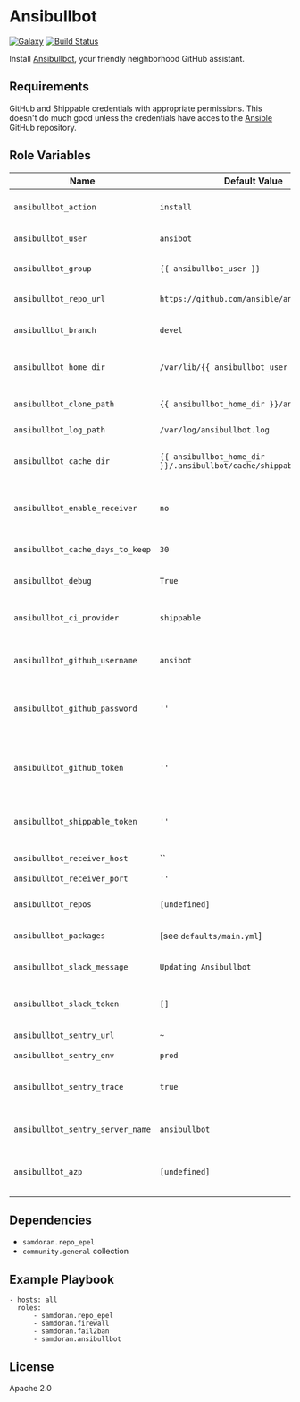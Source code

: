 Ansibullbot
=========
[![Galaxy](https://img.shields.io/badge/galaxy-samdoran.ansibullbot-blue.svg?style=flat)](https://galaxy.ansible.com/samdoran/ansibullbot)
[![Build Status](https://dev.azure.com/samdoran/ansible-role-ansibullbot/_apis/build/status/CI?branchName=main)](https://dev.azure.com/samdoran/ansible-role-ansibullbot/_build/latest?definitionId=3&branchName=main)

Install [Ansibullbot](https://github.com/ansible/ansibullbot), your friendly neighborhood GitHub assistant.

Requirements
------------

GitHub and Shippable credentials with appropriate permissions. This doesn't do much good unless the credentials have acces to the [Ansible](https://github.com/ansible/ansible) GitHub repository.

Role Variables
--------------

| Name              | Default Value       | Description          |
|-------------------|---------------------|----------------------|
| `ansibullbot_action` | `install` | Set of tasks to run. Options are `install` and `update`. |
| `ansibullbot_user` | `ansibot` | User account that will run `ansibullbot` |
| `ansibullbot_group` | `{{ ansibullbot_user }}` | Group that `ansibullbot_user` belongs to. |
| `ansibullbot_repo_url` | `https://github.com/ansible/ansibullbot` | URL of the ansibullbot git repo. |
| `ansibullbot_branch` | `devel` | Branch of the ansibullbot git repo to checkout. |
| `ansibullbot_home_dir` | `/var/lib/{{ ansibullbot_user }}` | Where to create home directory for Ansibullbot user. |
| `ansibullbot_clone_path` | `{{ ansibullbot_home_dir }}/ansibullbot` | Where to clone the `ansibullbot` git repository. |
| `ansibullbot_log_path` | `/var/log/ansibullbot.log` | Path to log file. |
| `ansibullbot_cache_dir` | `{{ ansibullbot_home_dir }}/.ansibullbot/cache/shippable.runs/.raw` | Where cache files are stored. Used for cleaning up old cache files. |
| `ansibullbot_enable_receiver` | `no` | Whether or not to enaable the `ansibullbot_receiver` service. Requires  |
| `ansibullbot_cache_days_to_keep` | `30` | How many days wort of cache files to keep. |
| `ansibullbot_debug` | `True` | Whether or not to enable debugging. |
| `ansibullbot_ci_provider` | `shippable` | CI platform the bot will interact with. Valid values are `shippable` and `azp`. |
| `ansibullbot_github_username` | `ansibot` | GitHub account used for authenticating to the GitHub API. |
| `ansibullbot_github_password` | `''` | Password for authenticating to the GitHub. This should be stored in an Ansible Vault. |
| `ansibullbot_github_token` | `''` | GitHub API token used to talk to GitHub. This should be stored in an Ansible Vault. |
| `ansibullbot_shippable_token` | `''` | Taken for talking to the Shippable API. This should be stored in an Ansible Vault. |
| `ansibullbot_receiver_host` | `` | Database where data is sent. |
| `ansibullbot_receiver_port` | `''` | Database port. |
| `ansibullbot_repos` | `[undefined]` | List of repositories the bot will interact with. |
| `ansibullbot_packages` | [see `defaults/main.yml`] | List of packages to install. |
| `ansibullbot_slack_message` | `Updating Ansibullbot` | Message posted to Slack when updating Anisbullbot. |
| `ansibullbot_slack_token` | `[]` | Slack API toke. This should be stored in an Ansible Vault. |
| `ansibullbot_sentry_url` | `~` | URL of the Sentry server. |
| `ansibullbot_sentry_env` | `prod` | Sentry environment |
| `ansibullbot_sentry_trace` | `true` | Whether or not to collect trace information and send to Sentry. |
| `ansibullbot_sentry_server_name` | `ansibullbot` | Unique name used to identify this server in Sentry. |
| `ansibullbot_azp` | `[undefined]` | Dictionary of config options put in the `azp` section of `ansibullbot.cfg`. |

Dependencies
------------

- `samdoran.repo_epel`
- `community.general` collection

Example Playbook
----------------

    - hosts: all
      roles:
          - samdoran.repo_epel
          - samdoran.firewall
          - samdoran.fail2ban
          - samdoran.ansibullbot

License
-------

Apache 2.0
